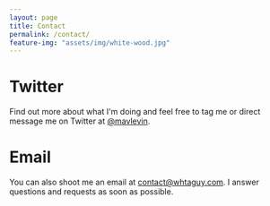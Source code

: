 ```yaml
---
layout: page
title: Contact
permalink: /contact/
feature-img: "assets/img/white-wood.jpg"
---
```


# Twitter

Find out more about what I'm doing and feel free to tag me or direct message me on Twitter at [@mavlevin](twitter.com/mavlevin).

# Email

You can also shoot me an email at [contact@whtaguy.com](mailto:contact@mavericklevin.com). I answer questions and requests as soon as possible.